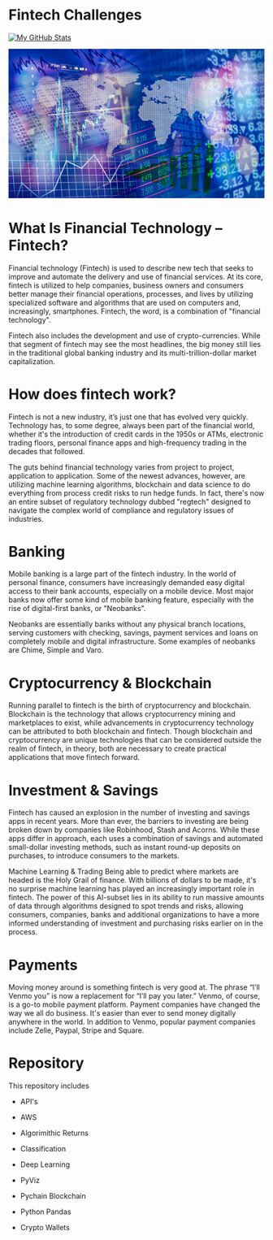 # Fintech Challenges


[![My GitHub Stats](https://github-readme-stats-one-bice.vercel.app/api?username=Keen-Sheen&show_icons=true&theme=dark&role=OWNER,ORGANIZATION_MEMBER,COLLABORATOR&include_all_commits=true&count_private=true)](https://github.com/billy1624#gh-dark-mode-only)

![An Image of Financial Technology](Fintech.jpg)


# What Is Financial Technology – Fintech?
Financial technology (Fintech) is used to describe new tech that seeks to improve and automate the delivery and use of financial services. ​​​At its core, fintech is utilized to help companies, business owners and consumers better manage their financial operations, processes, and lives by utilizing specialized software and algorithms that are used on computers and, increasingly, smartphones. Fintech, the word, is a combination of "financial technology". 

Fintech also includes the development and use of crypto-currencies. While that segment of fintech may see the most headlines, the big money still lies in the traditional global banking industry and its multi-trillion-dollar market capitalization.

# How does fintech work?
Fintech is not a new industry, it’s just one that has evolved very quickly. Technology has, to some degree, always been part of the financial world, whether it's the introduction of credit cards in the 1950s or ATMs, electronic trading floors, personal finance apps and high-frequency trading in the decades that followed.

The guts behind financial technology varies from project to project, application to application. Some of the newest advances, however, are utilizing machine learning algorithms, blockchain and data science to do everything from process credit risks to run hedge funds. In fact, there's now an entire subset of regulatory technology dubbed "regtech" designed to navigate the complex world of compliance and regulatory issues of industries.

# Banking
Mobile banking is a large part of the fintech industry. In the world of personal finance, consumers have increasingly demanded easy digital access to their bank accounts, especially on a mobile device. Most major banks now offer some kind of mobile banking feature, especially with the rise of digital-first banks, or "Neobanks".

Neobanks are essentially banks without any physical branch locations, serving customers with checking, savings, payment services and loans on completely mobile and digital infrastructure. Some examples of neobanks are Chime, Simple and Varo.

# Cryptocurrency & Blockchain
Running parallel to fintech is the birth of cryptocurrency and blockchain. Blockchain is the technology that allows cryptocurrency mining and marketplaces to exist, while advancements in cryptocurrency technology can be attributed to both blockchain and fintech. Though blockchain and cryptocurrency are unique technologies that can be considered outside the realm of fintech, in theory, both are necessary to create practical applications that move fintech forward.

# Investment & Savings
Fintech has caused an explosion in the number of investing and savings apps in recent years. More than ever, the barriers to investing are being broken down by companies like Robinhood, Stash and Acorns. While these apps differ in approach, each uses a combination of savings and automated small-dollar investing methods, such as instant round-up deposits on purchases, to introduce consumers to the markets. 

Machine Learning & Trading
Being able to predict where markets are headed is the Holy Grail of finance. With billions of dollars to be made, it's no surprise machine learning has played an increasingly important role in fintech. The power of this AI-subset lies in its ability to run massive amounts of data through algorithms designed to spot trends and risks, allowing consumers, companies, banks and additional organizations to have a more informed understanding of investment and purchasing risks earlier on in the process.

# Payments
Moving money around is something fintech is very good at. The phrase “I’ll Venmo you” is now a replacement for “I’ll pay you later.” Venmo, of course, is a go-to mobile payment platform. Payment companies have changed the way we all do business. It's easier than ever to send money digitally anywhere in the world. In addition to Venmo, popular payment companies include Zelle, Paypal, Stripe and Square.

# Repository
This repository includes 

* API's

* AWS

* Algorimithic Returns

* Classification

* Deep Learning

* PyViz

* Pychain Blockchain

* Python Pandas

* Crypto Wallets
